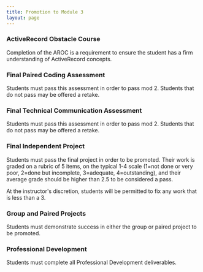 ```yaml
---
title: Promotion to Module 3
layout: page
---
```


### ActiveRecord Obstacle Course

Completion of the AROC is a requirement to ensure the student has a firm understanding of ActiveRecord concepts.

### Final Paired Coding Assessment

Students must pass this assessment in order to pass mod 2. Students that do not pass may be offered a retake.

### Final Technical Communication Assessment

Students must pass this assessment in order to pass mod 2. Students that do not pass may be offered a retake.

### Final Independent Project

Students must pass the final project in order to be promoted. Their work is graded on a rubric of 5 items, on the typical 1-4 scale (1=not done or very poor, 2=done but incomplete, 3=adequate, 4=outstanding), and their average grade should be higher than 2.5 to be considered a pass.

At the instructor's discretion, students will be permitted to fix any work that is less than a 3.

### Group and Paired Projects

Students must demonstrate success in either the group or paired project to be promoted.

### Professional Development

Students must complete all Professional Development deliverables.

